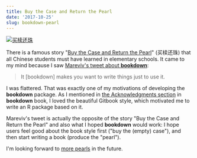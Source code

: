 ```yaml
---
title: Buy the Case and Return the Pearl
date: '2017-10-25'
slug: bookdown-pearl
---
```


[![买椟还珠](https://db.yihui.name/images/mai-du-huan-zhu.jpg)](http://www.hschinese.com/en/node/2349)

There is a famous story "[Buy the Case and Return the Pearl](https://books.google.com/books?id=e5DRAgAAQBAJ&pg=PA13&lpg=PA13&dq=buy+the+case+and+return+the+pearl&source=bl&ots=afgxi44Sx7&sig=r_hqeKIzIExFj3XKgGEiz3hT1s8&hl=en&sa=X&ved=0ahUKEwjq4P_tiYvXAhUq8IMKHY3qB4YQ6AEILjAB#v=onepage&q=buy%20the%20case%20and%20return%20the%20pearl&f=false)" (买椟还珠) that all Chinese students must have learned in elementary schools. It came to my mind because I saw [Mareviv's tweet about **bookdown**](https://twitter.com/maureviv/status/922870137614667777):

> It [bookdown] makes you want to write things just to use it.

I was flattered. That was exactly one of my motivations of developing the **bookdown** package. As I mentioned in [the Acknowledgments section](https://bookdown.org/yihui/bookdown/acknowledgments.html) in **bookdown** book, I loved the beautiful Gitbook style, which motivated me to write an R package based on it.

Mareviv's tweet is actually the opposite of the story "Buy the Case and Return the Pearl" and also what I hoped **bookdown** would work: I hope users feel good about the book style first ("buy the (empty) case"), and then start writing a book (produce the "pearl").

I'm looking forward to [more pearls](https://bookdown.org) in the future.
